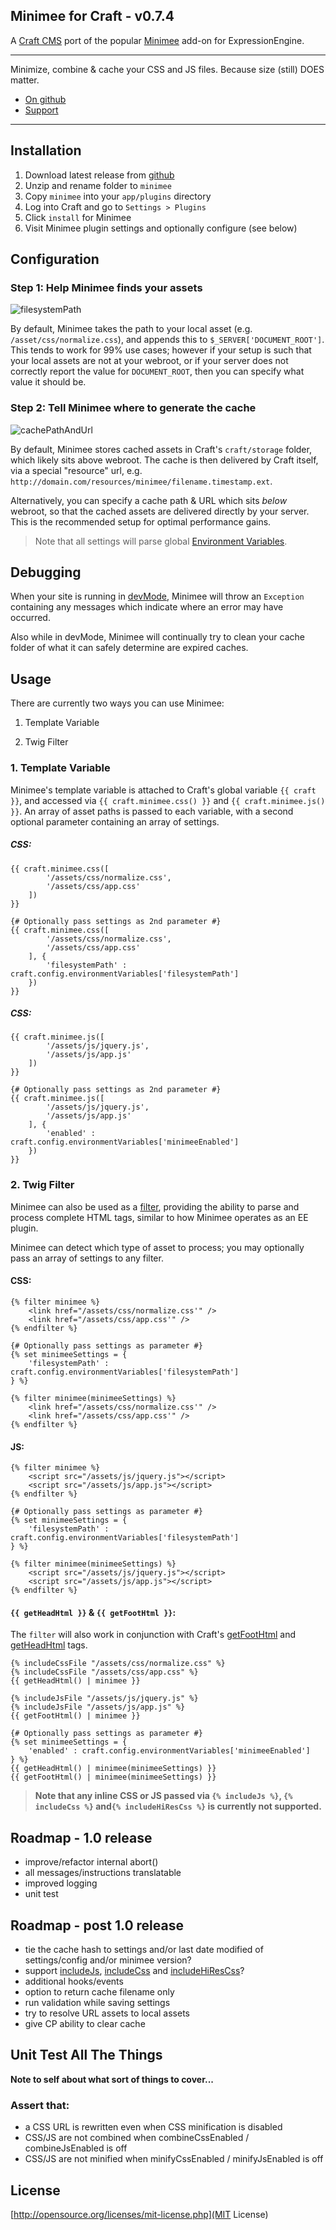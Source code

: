 ## Minimee for Craft - v0.7.4

A [Craft CMS](http://buildwithcraft.com) port of the popular [Minimee](https://github.com/johndwells/Minimee) add-on for ExpressionEngine.

---

Minimize, combine & cache your CSS and JS files. Because size (still) DOES matter.

* [On github](https://github.com/johndwells/craft.minimee)
* [Support](https://github.com/johndwells/craft.minimee/issues)

---

## Installation

1. Download latest release from [github](https://github.com/johndwells/craft.minimee/releases)
2. Unzip and rename folder to `minimee`
3. Copy `minimee` into your `app/plugins` directory
4. Log into Craft and go to `Settings > Plugins`
5. Click `install` for Minimee
6. Visit Minimee plugin settings and optionally configure (see below)

## Configuration

### Step 1: Help Minimee finds your assets

![filesystemPath](plugins/minimee/resources/img/filesystemPath.png)

By default, Minimee takes the path to your local asset (e.g. `/asset/css/normalize.css`), and appends this to `$_SERVER['DOCUMENT_ROOT']`. This tends to work for 99% use cases; however if your setup is such that your local assets are not at your webroot, or if your server does not correctly report the value for `DOCUMENT_ROOT`, then you can specify what value it should be.

### Step 2: Tell Minimee where to generate the cache

![cachePathAndUrl](plugins/minimee/resources/img/cachePathAndUrl.png)

By default, Minimee stores cached assets in Craft's `craft/storage` folder, which likely sits above webroot. The cache is then delivered by Craft itself, via a special "resource" url, e.g. `http://domain.com/resources/minimee/filename.timestamp.ext`.

Alternatively, you can specify a cache path & URL which sits _below_ webroot, so that the cached assets are delivered directly by your server. This is the recommended setup for optimal performance gains.

> Note that all settings will parse global [Environment Variables](http://buildwithcraft.com/docs/config-settings#environmentVariables).


## Debugging

When your site is running in [devMode](http://buildwithcraft.com/docs/config-settings#devMode), Minimee will throw an `Exception` containing any messages which indicate where an error may have occurred.

Also while in devMode, Minimee will continually try to clean your cache folder of what it can safely determine are expired caches.

## Usage

There are currently two ways you can use Minimee:

1. Template Variable

2. Twig Filter

### 1. Template Variable

Minimee's template variable is attached to Craft's global variable `{{ craft }}`, and accessed via `{{ craft.minimee.css() }}` and `{{ craft.minimee.js() }}`. An array of asset paths is passed to each variable, with a second optional parameter containing an array of settings.

##### CSS:

	{{ craft.minimee.css([
			'/assets/css/normalize.css',
			'/assets/css/app.css'
		])
	}}
	
	{# Optionally pass settings as 2nd parameter #}
	{{ craft.minimee.css([
			'/assets/css/normalize.css',
			'/assets/css/app.css'
		], {
			'filesystemPath' : craft.config.environmentVariables['filesystemPath']
		})
	}}


##### CSS:

	{{ craft.minimee.js([
			'/assets/js/jquery.js',
			'/assets/js/app.js'
		])
	}}
	
	{# Optionally pass settings as 2nd parameter #}
	{{ craft.minimee.js([
			'/assets/js/jquery.js',
			'/assets/js/app.js'
		], {
			'enabled' : craft.config.environmentVariables['minimeeEnabled']
		})
	}}


### 2. Twig Filter

Minimee can also be used as a [filter](http://twig.sensiolabs.org/doc/tags/filter.html), providing the ability to parse and process complete HTML tags, similar to how Minimee operates as an EE plugin.

Minimee can detect which type of asset to process; you may optionally pass an array of settings to any filter.

#### CSS:

	{% filter minimee %}
		<link href="/assets/css/normalize.css'" />
		<link href="/assets/css/app.css'" />
	{% endfilter %}
	
	{# Optionally pass settings as parameter #}
	{% set minimeeSettings = {
		'filesystemPath' : craft.config.environmentVariables['filesystemPath']
	} %}

	{% filter minimee(minimeeSettings) %}
		<link href="/assets/css/normalize.css'" />
		<link href="/assets/css/app.css'" />
	{% endfilter %}
		
#### JS:

	{% filter minimee %}
		<script src="/assets/js/jquery.js"></script>
		<script src="/assets/js/app.js"></script>
	{% endfilter %}

	{# Optionally pass settings as parameter #}
	{% set minimeeSettings = {
		'filesystemPath' : craft.config.environmentVariables['filesystemPath']
	} %}
	
	{% filter minimee(minimeeSettings) %}
		<script src="/assets/js/jquery.js"></script>
		<script src="/assets/js/app.js"></script>
	{% endfilter %}

#### `{{ getHeadHtml }}` & `{{ getFootHtml }}`:

The `filter` will also work in conjunction with Craft's [getFootHtml](http://buildwithcraft.com/docs/templating/functions#getFootHtml) and [getHeadHtml](http://buildwithcraft.com/docs/templating/functions#getHeadHtml) tags.

	{% includeCssFile "/assets/css/normalize.css" %}
	{% includeCssFile "/assets/css/app.css" %}
    {{ getHeadHtml() | minimee }}

	{% includeJsFile "/assets/js/jquery.js" %}
	{% includeJsFile "/assets/js/app.js" %}
    {{ getFootHtml() | minimee }}

	{# Optionally pass settings as parameter #}
	{% set minimeeSettings = {
		'enabled' : craft.config.environmentVariables['minimeeEnabled']
	} %}
    {{ getHeadHtml() | minimee(minimeeSettings) }}
    {{ getFootHtml() | minimee(minimeeSettings) }}

> **Note that any inline CSS or JS passed via `{% includeJs %}`, `{% includeCss %}` and`{% includeHiResCss %}` is currently not supported.**

## Roadmap - 1.0 release

* improve/refactor internal abort()
* all messages/instructions translatable
* improved logging
* unit test

## Roadmap - post 1.0 release

* tie the cache hash to settings and/or last date modified of settings/config and/or minimee version?
* support [includeJs](http://buildwithcraft.com/docs/templating/tags#includeJs), [includeCss](http://buildwithcraft.com/docs/templating/tags#includeCss) and [includeHiResCss](http://buildwithcraft.com/docs/templating/tags#includeHiResCss)?
* additional hooks/events
* option to return cache filename only
* run validation while saving settings
* try to resolve URL assets to local assets
* give CP ability to clear cache

## Unit Test All The Things

__Note to self about what sort of things to cover...__

### Assert that:
* a CSS URL is rewritten even when CSS minification is disabled
* CSS/JS are not combined when combineCssEnabled / combineJsEnabled is off
* CSS/JS are not minified when minifyCssEnabled / minifyJsEnabled is off

## License

[http://opensource.org/licenses/mit-license.php](MIT License)
